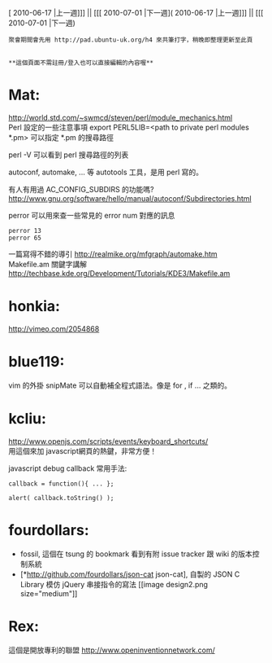 [ 2010-06-17 |上一週]]] || [[[ 2010-07-01 |下一週]( 2010-06-17 |上一週]]] || [[[ 2010-07-01 |下一週)




    聚會期間會先用 http://pad.ubuntu-uk.org/h4 來共筆打字，稍晚即整理更新至此頁


    **這個頁面不需註冊/登入也可以直接編輯的內容喔**


# Mat:


<http://world.std.com/~swmcd/steven/perl/module_mechanics.html>  
Perl 設定的一些注意事項
export PERL5LIB=<path to private perl modules *.pm>
可以指定 *.pm 的搜尋路徑

perl -V 可以看到 perl 搜尋路徑的列表

autoconf, automake, ... 等 autotools 工具，是用 perl 寫的。

有人有用過 AC_CONFIG_SUBDIRS 的功能嗎?
<http://www.gnu.org/software/hello/manual/autoconf/Subdirectories.html>  

perror 可以用來查一些常見的 error num 對應的訊息

    perror 13
    perror 65


一篇寫得不錯的導引
<http://realmike.org/mfgraph/automake.htm>  
Makefile.am 關鍵字講解
<http://techbase.kde.org/Development/Tutorials/KDE3/Makefile.am>  

# honkia:

<http://vimeo.com/2054868>   

# blue119:

vim  的外掛 snipMate 可以自動補全程式語法。像是 for , if ... 之類的。


# kcliu:

<http://www.openjs.com/scripts/events/keyboard_shortcuts/>  
用這個來加 javascript網頁的熱鍵，非常方便！

javascript debug callback 常用手法:

    callback = function(){ ... };
    
    alert( callback.toString() );


# fourdollars:

* fossil, 這個在 tsung  的 bookmark 看到有附 issue tracker 跟 wiki 的版本控制系統
* [*<http://github.com/fourdollars/json-cat>   json-cat], 自製的 JSON C Library 模仿 jQuery 串接指令的寫法
[[image design2.png size="medium"]]

# Rex:

這個是開放專利的聯盟
<http://www.openinventionnetwork.com/>  